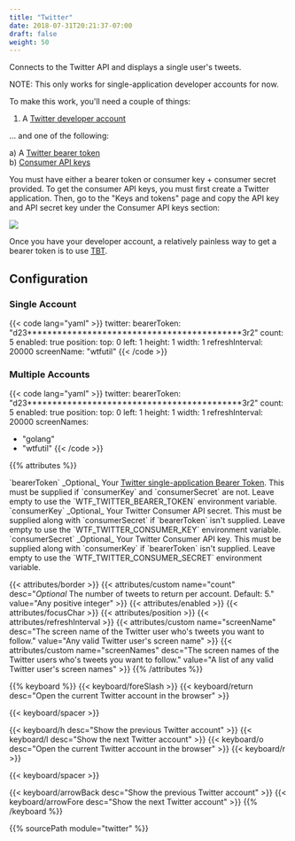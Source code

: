 ```yaml
---
title: "Twitter"
date: 2018-07-31T20:21:37-07:00
draft: false
weight: 50
---
```


Connects to the Twitter API and displays a single user's tweets.

NOTE: This only works for single-application developer accounts for now.

To make this work, you'll need a couple of things:

1. A [Twitter developer account](https://developer.twitter.com/content/developer-twitter/en.html)

... and one of the following:

a) A [Twitter bearer token](https://developer.twitter.com/en/docs/basics/authentication/overview/application-only)<br/>
b) [Consumer API keys](https://developer.twitter.com/en/docs/basics/authentication/guides/access-tokens)

You must have either a bearer token or consumer key + consumer secret provided.  To get the consumer API keys, you must first create a Twitter application.  Then, go to the "Keys and tokens" page and copy the API key and API secret key under the Consumer API keys section:

![](https://ameo.link/u/6p1.png)

Once you have your developer account, a relatively painless way to get a
bearer token is to use [TBT](https://github.com/Trinergy/twitter_bearer_token).

## Configuration

### Single Account

{{< code lang="yaml" >}}
twitter:
  bearerToken: "d23*******************************************3r2"
  count: 5
  enabled: true
  position:
    top: 0
    left: 1
    height: 1
    width: 1
  refreshInterval: 20000
  screenName: "wtfutil"
{{< /code >}}

### Multiple Accounts

{{< code lang="yaml" >}}
twitter:
  bearerToken: "d23*******************************************3r2"
  count: 5
  enabled: true
  position:
    top: 0
    left: 1
    height: 1
    width: 1
  refreshInterval: 20000
  screenNames:
  - "golang"
  - "wtfutil"
{{< /code >}}

{{% attributes %}}
  <tr>
    <td>`bearerToken`</td>
    <td>_Optional_ Your <a href="https://developer.twitter.com/en/docs/basics/authentication/overview/application-only.html">Twitter single-application Bearer Token</a>.  This must be supplied if `consumerKey` and `consumerSecret` are not.</td>
    <td>Leave empty to use the `WTF_TWITTER_BEARER_TOKEN` environment variable.</td>
  </tr>
  <tr>
    <td>`consumerKey`</td>
    <td>_Optional_ Your Twitter Consumer API secret.  This must be supplied along with `consumerSecret` if `bearerToken` isn't supplied.</a></td>
    <td>Leave empty to use the `WTF_TWITTER_CONSUMER_KEY` environment variable.</td>
  </tr>
  <tr>
    <td>`consumerSecret`</td>
    <td>_Optional_ Your Twitter Consumer API key.  This must be supplied along with `consumerKey` if `bearerToken` isn't supplied.</td>
    <td>Leave empty to use the `WTF_TWITTER_CONSUMER_SECRET` environment variable.</td>
  </tr>

  {{< attributes/border >}}
  {{< attributes/custom name="count" desc="_Optional_ The number of tweets to return per account. Default: 5." value="Any positive integer" >}}
  {{< attributes/enabled >}}
  {{< attributes/focusChar >}}
  {{< attributes/position >}}
  {{< attributes/refreshInterval >}}
  {{< attributes/custom name="screenName" desc="The screen name of the Twitter user who's tweets you want to follow." value="Any valid Twitter user's screen name" >}}
  {{< attributes/custom name="screenNames" desc="The screen names of the Twitter users who's tweets you want to follow." value="A list of any valid Twitter user's screen names" >}}
{{% /attributes %}}

{{% keyboard %}}
  {{< keyboard/foreSlash >}}
  {{< keyboard/return desc="Open the current Twitter account in the browser" >}}

  {{< keyboard/spacer >}}

  {{< keyboard/h desc="Show the previous Twitter account" >}}
  {{< keyboard/l desc="Show the next Twitter account" >}}
  {{< keyboard/o desc="Open the current Twitter account in the browser" >}}
  {{< keyboard/r >}}

  {{< keyboard/spacer >}}

  {{< keyboard/arrowBack desc="Show the previous Twitter account" >}}
  {{< keyboard/arrowFore desc="Show the next Twitter account" >}}
{{% /keyboard %}}

{{% sourcePath module="twitter" %}}
